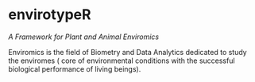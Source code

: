 # envirotypeR
*A Framework for Plant and Animal Enviromics*


Enviromics is the field of Biometry and Data Analytics dedicated to study the enviromes ( core of environmental conditions with the successful biological performance of living beings).
